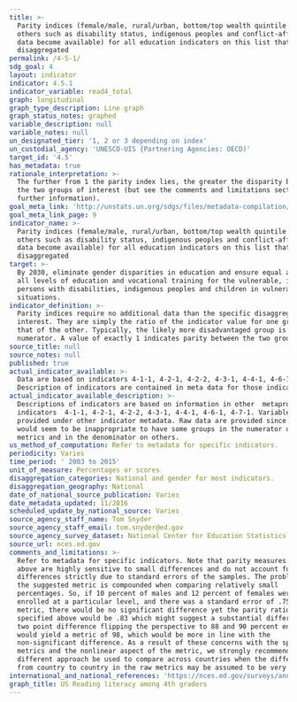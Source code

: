 ```yaml
---
title: >-
  Parity indices (female/male, rural/urban, bottom/top wealth quintile and
  others such as disability status, indigenous peoples and conflict-affected, as
  data become available) for all education indicators on this list that can be
  disaggregated
permalink: /4-5-1/
sdg_goal: 4
layout: indicator
indicator: 4.5.1
indicator_variable: read4_total
graph: longitudinal
graph_type_description: Line graph
graph_status_notes: graphed
variable_description: null
variable_notes: null
un_designated_tier: '1, 2 or 3 depending on index'
un_custodial_agency: 'UNESCO-UIS {Partnering Agencies: OECD)'
target_id: '4.5'
has_metadata: true
rationale_interpretation: >-
  The further from 1 the parity index lies, the greater the disparity between
  the two groups of interest (but see the comments and limitations section for
  further information).
goal_meta_link: 'http://unstats.un.org/sdgs/files/metadata-compilation/Metadata-Goal-4.pdf'
goal_meta_link_page: 9
indicator_name: >-
  Parity indices (female/male, rural/urban, bottom/top wealth quintile and
  others such as disability status, indigenous peoples and conflict-affected, as
  data become available) for all education indicators on this list that can be
  disaggregated
target: >-
  By 2030, eliminate gender disparities in education and ensure equal access to
  all levels of education and vocational training for the vulnerable, including
  persons with disabilities, indigenous peoples and children in vulnerable
  situations.
indicator_definition: >-
  Parity indices require no additional data than the specific disaggregations of
  interest. They are simply the ratio of the indicator value for one group to
  that of the other. Typically, the likely more disadvantaged group is the
  numerator. A value of exactly 1 indicates parity between the two groups.
source_title: null
source_notes: null
published: true
actual_indicator_available: >-
  Data are based on indicators 4-1-1, 4-2-1, 4-2-2, 4-3-1, 4-4-1, 4-6-1, 4-7-1. 
  Description of indicators are contained in meta data for those indicators.
actual_indicator_available_description: >-
  Descriptions of indicators are based on information in other  metaprovided in
  indicators  4-1-1, 4-2-1, 4-2-2, 4-3-1, 4-4-1, 4-6-1, 4-7-1. Variable lists
  provided under other indicator metadata. Raw data are provided since there it
  would seem to be inappropriate to have some groups in the numerator on some
  metrics and in the denominator on others.
us_method_of_computation: Refer to metadata for specific indicators.
periodicity: Varies
time_period: ' 2003 to 2015'
unit_of_measure: Percentages or scores
disaggregation_categories: National and gender for most indicators.
disaggregation_geography: National
date_of_national_source_publication: Varies
date_metadata_updated: 11/2016
scheduled_update_by_national_source: Varies
source_agency_staff_name: Tom Snyder
source_agency_staff_email: tom.snyder@ed.gov
source_agency_survey_dataset: National Center for Education Statistics
source_url: nces.ed.gov
comments_and_limitations: >-
  Refer to metadata for specific indicators. Note that parity measures suggested
  above are highly sensitive to small differences and do not account for
  differences strictly due to standard errors of the samples. The problem with
  the suggested metric is compounded when comparing relatively small
  percentages. So, if 10 percent of males and 12 percent of females were
  enrolled at a particular level, and there was a standard error of .75 on each
  metric, there would be no significant difference yet the parity ratio as
  specified above would be .83 which might suggest a substantial difference. The
  two point difference flipping the perspective to 88 and 90 percent enrolled
  would yield a metric of 98, which would be more in line with the
  non-significant difference. As a result of these concerns with the specified
  metrics and the nonlinear aspect of the metric, we strongly recommend a
  different approach be used to compare across countries when the differences
  from country to country in the raw metrics may be assumed to be very large.
international_and_national_references: 'https://nces.ed.gov/surveys/annualreports/'
graph_title: US Reading literacy among 4th graders
---
```

